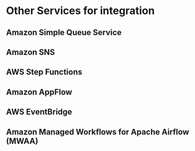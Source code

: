 # Other Services for integration

## Amazon Simple Queue Service

## Amazon SNS

## AWS Step Functions

## Amazon AppFlow

## AWS EventBridge

## Amazon Managed Workflows for Apache Airflow (MWAA)
